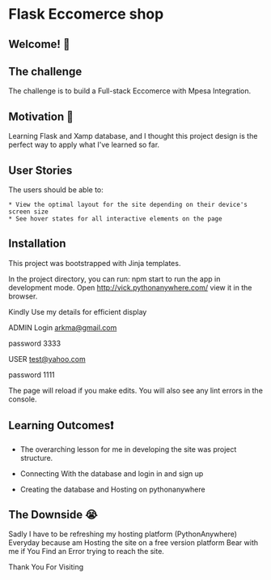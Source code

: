 # Flask Eccomerce shop 

## Welcome! 👋

## The challenge

The challenge is to build a Full-stack Eccomerce with Mpesa Integration.

## Motivation 🚀

Learning Flask and Xamp database, and I thought this project design is the perfect way to apply what I've learned so far.

## User Stories

The users should be able to:

    * View the optimal layout for the site depending on their device's screen size
    * See hover states for all interactive elements on the page


## Installation

This project was bootstrapped with Jinja templates.

In the project directory, you can run: npm start to run the app in development mode.
Open http://vick.pythonanywhere.com/ view it in the browser.

Kindly Use my details for efficient display

ADMIN Login
arkma@gmail.com 

password 
3333

USER
test@yahoo.com 

password
1111


The page will reload if you make edits.
You will also see any lint errors in the console.

## Learning Outcomes❗
- The overarching lesson for me in developing the site was project structure. 
- Connecting With the database and login in and sign up

- Creating the database and Hosting on pythonanywhere

## The Downside 😭
Sadly I have to be refreshing my hosting platform (PythonAnywhere) Everyday because am Hosting the site on a free version platform
Bear with me if You Find an Error trying to reach the site. 


Thank You For Visiting



         

